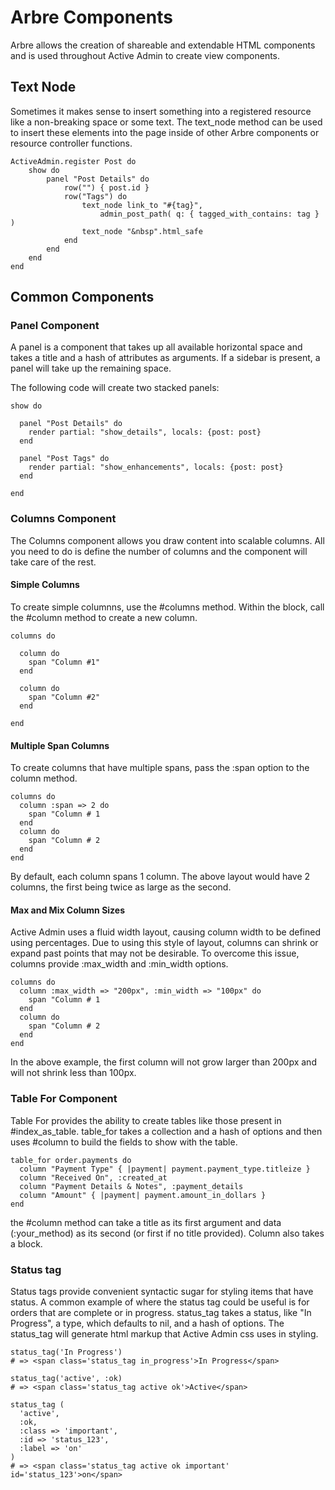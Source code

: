 # Arbre Components

Arbre allows the creation of shareable and extendable HTML components and is
used throughout Active Admin to create view components.

## Text Node

Sometimes it makes sense to insert something into a registered resource like a
non-breaking space or some text. The text_node method can be used to insert
these elements into the page inside of other Arbre components or resource
controller functions.

	ActiveAdmin.register Post do
		show do
			panel "Post Details" do
				row("") { post.id }
				row("Tags") do
					text_node link_to "#{tag}",
						admin_post_path( q: { tagged_with_contains: tag } )
					text_node "&nbsp".html_safe
				end
			end
		end
	end

## Common Components

### Panel Component

A panel is a component that takes up all available horizontal space and takes a
title and a hash of attributes as arguments. If a sidebar is present, a panel
will take up the remaining space.

The following code will create two stacked panels:

    show do

      panel "Post Details" do
        render partial: "show_details", locals: {post: post}
      end

      panel "Post Tags" do
        render partial: "show_enhancements", locals: {post: post}
      end

    end

### Columns Component

The Columns component allows you draw content into scalable columns. All you
need to do is define the number of columns and the component will take care of
the rest.

#### Simple Columns
	
To create simple columnns, use the #columns method. Within the block, call the
#column method to create a new column.

	columns do
	
	  column do
		span "Column #1"
	  end
	
	  column do
		span "Column #2"
	  end

	end

#### Multiple Span Columns

To create columns that have multiple spans, pass the :span option to the column
method.

	columns do
      column :span => 2 do
        span "Column # 1
      end
      column do
        span "Column # 2
      end
    end

By default, each column spans 1 column. The above layout would have 2 columns,
the first being twice as large as the second.

#### Max and Mix Column Sizes

Active Admin uses a fluid width layout, causing column width to be defined
using percentages. Due to using this style of layout, columns can shrink or
expand past points that may not be desirable. To overcome this issue,
columns provide :max_width and :min_width options.

    columns do
      column :max_width => "200px", :min_width => "100px" do
        span "Column # 1
      end
      column do
        span "Column # 2
      end
    end

In the above example, the first column will not grow larger than 200px and will
not shrink less than 100px.

### Table For Component

Table For provides the ability to create tables like those present in
#index_as_table. table_for takes a collection and a hash of options and then
uses #column to build the fields to show with the table.

	table_for order.payments do
	  column "Payment Type" { |payment| payment.payment_type.titleize }
	  column "Received On", :created_at
	  column "Payment Details & Notes", :payment_details
	  column "Amount" { |payment| payment.amount_in_dollars }
	end

the #column method can take a title as its first argument and data
(:your_method) as its second (or first if no title provided). Column also
takes a block.

### Status tag

Status tags provide convenient syntactic sugar for styling items that have
status. A common example of where the status tag could be useful is for orders
that are complete or in progress. status_tag takes a status, like
"In Progress", a type, which defaults to nil, and a hash of options. The
status_tag will generate html markup that Active Admin css uses in styling.

    status_tag('In Progress')
    # => <span class='status_tag in_progress'>In Progress</span>

    status_tag('active', :ok)
    # => <span class='status_tag active ok'>Active</span>

    status_tag (
      'active',
      :ok,
      :class => 'important',
      :id => 'status_123',
      :label => 'on'
    )
    # => <span class='status_tag active ok important' id='status_123'>on</span>